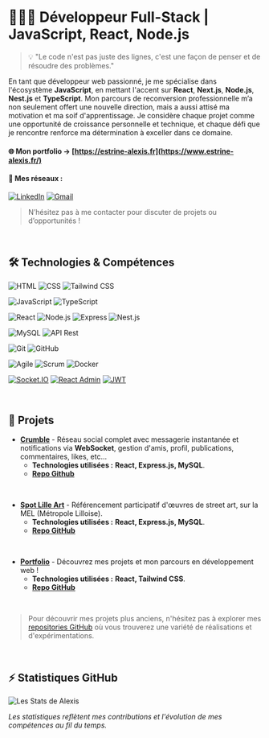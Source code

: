 # 👨🏼‍💻 Développeur Full-Stack | JavaScript, React, Node.js

> 💡 "Le code n'est pas juste des lignes, c'est une façon de penser et de résoudre des problèmes."

En tant que développeur web passionné, je me spécialise dans l'écosystème **JavaScript**, en mettant l'accent sur **React**, **Next.js**, **Node.js**, **Nest.js** et **TypeScript**. Mon parcours de reconversion professionnelle m’a non seulement offert une nouvelle direction, mais a aussi attisé ma motivation et ma soif d'apprentissage. Je considère chaque projet comme une opportunité de croissance personnelle et technique, et chaque défi que je rencontre renforce ma détermination à exceller dans ce domaine.

#### 🌐 Mon portfolio -> [https://estrine-alexis.fr](https://www.estrine-alexis.fr/)

#### 🔗 Mes réseaux :

[![LinkedIn](https://img.shields.io/badge/LinkedIn-0A66C2?style=for-the-badge&logo=linkedin&logoColor=white)](https://www.linkedin.com/in/alexis-estrine/)
[![Gmail](https://img.shields.io/badge/Gmail-D14836?style=for-the-badge&logo=gmail&logoColor=white)](mailto:estrine.alexis@gmail.com)

> N’hésitez pas à me contacter pour discuter de projets ou d’opportunités !

<br>

## 🛠 Technologies & Compétences

![HTML](https://img.shields.io/badge/HTML-E34F26?style=for-the-badge&logo=html5&logoColor=white)
![CSS](https://img.shields.io/badge/CSS-1572B6?style=for-the-badge&logo=css3&logoColor=white)
![Tailwind CSS](https://img.shields.io/badge/Tailwind%20CSS-38B2AC?style=for-the-badge&logo=tailwind-css&logoColor=white)

![JavaScript](https://img.shields.io/badge/JavaScript-F7DF1E?style=for-the-badge&logo=javascript&logoColor=black)
![TypeScript](https://img.shields.io/badge/TypeScript-007ACC?style=for-the-badge&logo=typescript&logoColor=white)

![React](https://img.shields.io/badge/React-61DAFB?style=for-the-badge&logo=react&logoColor=black)
![Node.js](https://img.shields.io/badge/Node.js-339933?style=for-the-badge&logo=nodedotjs&logoColor=white)
![Express](https://img.shields.io/badge/Express-000000?style=for-the-badge&logo=express&logoColor=white)
![Nest.js](https://img.shields.io/badge/NestJS-E0234E?style=for-the-badge&logo=nestjs&logoColor=white)

![MySQL](https://img.shields.io/badge/MySQL-4479A1?style=for-the-badge&logo=mysql&logoColor=white)
![API Rest](https://img.shields.io/badge/API%20Rest-000000?style=for-the-badge&logo=api&logoColor=white)

![Git](https://img.shields.io/badge/Git-F05032?style=for-the-badge&logo=git&logoColor=white)
![GitHub](https://img.shields.io/badge/GitHub-181717?style=for-the-badge&logo=github&logoColor=white)

![Agile](https://img.shields.io/badge/Agile-FF6F20?style=for-the-badge&logo=agile&logoColor=white)
![Scrum](https://img.shields.io/badge/Scrum-DA3B28?style=for-the-badge&logo=scrum&logoColor=white)
![Docker](https://img.shields.io/badge/Docker-2496ED?style=for-the-badge&logo=docker&logoColor=white)

[![Socket.IO](https://img.shields.io/badge/Socket.IO-010101?style=for-the-badge&logo=socket.io&logoColor=white)](https://socket.io/)
[![React Admin](https://img.shields.io/badge/React_Admin-00A8E1?style=for-the-badge&logo=react&logoColor=white)](https://marmelab.com/react-admin/)
[![JWT](https://img.shields.io/badge/JWT-000000?style=for-the-badge&logo=json-web-tokens&logoColor=white)](https://jwt.io/)

<br>

## 💼 Projets
- **[Crumble](https://github.com/iSayZ/Crumble)** - Réseau social complet avec messagerie instantanée et notifications via **WebSocket**, gestion d'amis, profil, publications, commentaires, likes, etc... 
  - **Technologies utilisées :** **React, Express.js, MySQL**.
  - **[Repo Github](https://github.com/iSayZ/Crumble)**

<br>

- **[Spot Lille Art](https://spot-lille-art.utopland.net/)** - Référencement participatif d'œuvres de street art, sur la MEL (Métropole Lilloise). 
  - **Technologies utilisées :** **React, Express.js, MySQL**.
  - **[Repo GitHub](https://github.com/iSayZ/Spot-Lille-Art)**

<br>

- **[Portfolio](http://estrine-alexis.fr)** - Découvrez mes projets et mon parcours en développement web ! 
  - **Technologies utilisées :** **React, Tailwind CSS**.
  - **[Repo GitHub](https://github.com/iSayZ/Portfolio)**

<br>

> Pour découvrir mes projets plus anciens, n'hésitez pas à explorer mes [repositories GitHub](https://github.com/iSayZ?tab=repositories) où vous trouverez une variété de réalisations et d'expérimentations.

<br>

## ⚡ Statistiques GitHub
![Les Stats de Alexis](https://github-readme-stats.vercel.app/api?username=iSayZ&show_icons=true&theme=radical)

*Les statistiques reflètent mes contributions et l'évolution de mes compétences au fil du temps.*
